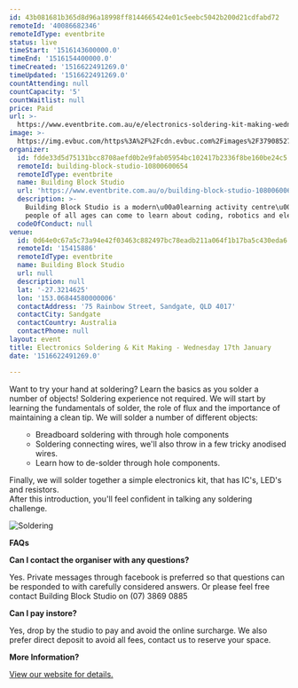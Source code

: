 ```yaml
---
id: 43b081681b365d8d96a18998ff8144665424e01c5eebc5042b200d21cdfabd72
remoteId: '40086682346'
remoteIdType: eventbrite
status: live
timeStart: '1516143600000.0'
timeEnd: '1516154400000.0'
timeCreated: '1516622491269.0'
timeUpdated: '1516622491269.0'
countAttending: null
countCapacity: '5'
countWaitlist: null
price: Paid
url: >-
  https://www.eventbrite.com.au/e/electronics-soldering-kit-making-wednesday-17th-january-tickets-40086682346?aff=ebapi
image: >-
  https://img.evbuc.com/https%3A%2F%2Fcdn.evbuc.com%2Fimages%2F37908527%2F176389313197%2F1%2Foriginal.jpg?s=74b8def04d77683479cc8f26be83dc14
organizer:
  id: fdde33d5d75131bcc8708aefd0b2e9fab05954bc102417b2336f8be160be24c5
  remoteId: building-block-studio-10800600654
  remoteIdType: eventbrite
  name: Building Block Studio
  url: 'https://www.eventbrite.com.au/o/building-block-studio-10800600654'
  description: >-
    Building Block Studio is a modern\u00a0learning activity centre\u00a0where
    people of all ages can come to learn about coding, robotics and electronics.
  codeOfConduct: null
venue:
  id: 0d64e0c67a5c73a94e42f03463c882497bc78eadb211a064f1b17ba5c430eda6
  remoteId: '15415886'
  remoteIdType: eventbrite
  name: Building Block Studio
  url: null
  description: null
  lat: '-27.3214625'
  lon: '153.06844580000006'
  contactAddress: '75 Rainbow Street, Sandgate, QLD 4017'
  contactCity: Sandgate
  contactCountry: Australia
  contactPhone: null
layout: event
title: Electronics Soldering & Kit Making - Wednesday 17th January
date: '1516622491269.0'

---
```

<P>Want to try your hand at soldering? Learn the basics as you solder a number of objects! Soldering experience not required. We will start by learning the fundamentals of solder, the role of flux and the importance of maintaining a clean tip. We will solder a number of different objects:</P>
<UL>
<UL>
<LI>Breadboard soldering with through hole components</LI>
<LI>Soldering connecting wires, we'll also throw in a few tricky anodised wires.</LI>
<LI>Learn how to de-solder through hole components.</LI>
</UL>
</UL>
<P>Finally, we will solder together a simple electronics kit, that has IC's, LED's and resistors. <BR>After this introduction, you'll feel confident in talking any soldering challenge.</P>
<P><IMG ALT="Soldering" SRC="https://s3-ap-southeast-2.amazonaws.com/images.buildingblockstudio.com/soldering.jpg"></P>
<P><STRONG>FAQs</STRONG></P>
<P><STRONG>Can I contact the organiser with any questions?</STRONG></P>
<P>Yes. Private messages through facebook is preferred so that questions can be responded to with carefully considered answers. Or please feel free contact Building Block Studio on (07) 3869 0885</P>
<P><STRONG>Can I pay instore?</STRONG></P>
<P>Yes, drop by the studio to pay and avoid the online surcharge. We also prefer direct deposit to avoid all fees, contact us to reserve your space.</P>
<P><STRONG>More Information?</STRONG></P>
<P><A HREF="http://www.buildingblockstudio.com/pages/holiday-soldering" TARGET="_blank" REL="noreferrer noopener nofollow noopener noreferrer nofollow">View our website for details.</A></P>
<P><STRONG><BR></STRONG></P>
